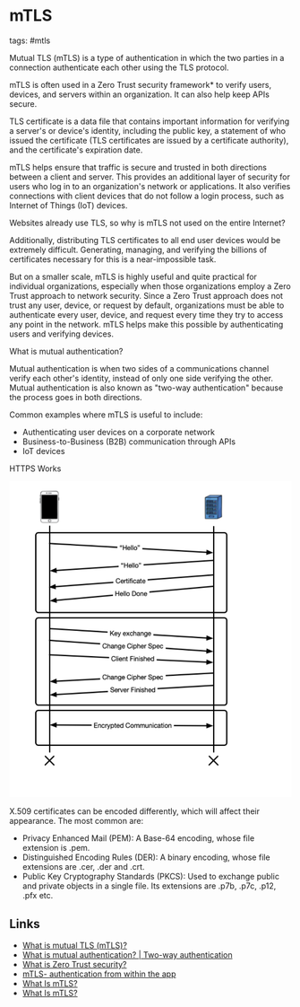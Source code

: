 # mTLS

tags: #mtls

Mutual TLS (mTLS) is a type of authentication in which the two parties in a connection authenticate each other using the TLS protocol.

mTLS is often used in a Zero Trust security framework* to verify users, devices, and servers within an organization. It can also help keep APIs secure.

TLS certificate is a data file that contains important information for verifying a server's or device's identity, including the public key, a statement of who issued the certificate (TLS certificates are issued by a certificate authority), and the certificate's expiration date.

mTLS helps ensure that traffic is secure and trusted in both directions between a client and server. This provides an additional layer of security for users who log in to an organization's network or applications. It also verifies connections with client devices that do not follow a login process, such as Internet of Things (IoT) devices.

Websites already use TLS, so why is mTLS not used on the entire Internet?

Additionally, distributing TLS certificates to all end user devices would be extremely difficult. Generating, managing, and verifying the billions of certificates necessary for this is a near-impossible task.

But on a smaller scale, mTLS is highly useful and quite practical for individual organizations, especially when those organizations employ a Zero Trust approach to network security. Since a Zero Trust approach does not trust any user, device, or request by default, organizations must be able to authenticate every user, device, and request every time they try to access any point in the network. mTLS helps make this possible by authenticating users and verifying devices.

What is mutual authentication?

Mutual authentication is when two sides of a communications channel verify each other's identity, instead of only one side verifying the other. Mutual authentication is also known as "two-way authentication" because the process goes in both directions.

Common examples where mTLS is useful to include:

- Authenticating user devices on a corporate network
- Business-to-Business (B2B) communication through APIs
- IoT devices

HTTPS Works


![](i/7dd7eaaa-935d-4fec-a0c9-6ca113fc3c5c.png)

X.509 certificates can be encoded differently, which will affect their appearance. The most common are:

- Privacy Enhanced Mail (PEM): A Base-64 encoding, whose file extension is .pem.
- Distinguished Encoding Rules (DER): A binary encoding, whose file extensions are .cer, .der and .crt.
- Public Key Cryptography Standards (PKCS): Used to exchange public and private objects in a single file. Its extensions are .p7b, .p7c, .p12, .pfx etc.
	
## Links
- [What is mutual TLS (mTLS)?](https://www.cloudflare.com/learning/access-management/what-is-mutual-tls/)
- [What is mutual authentication? | Two-way authentication](https://www.cloudflare.com/learning/access-management/what-is-mutual-authentication/)
- [What is Zero Trust security?](https://www.cloudflare.com/learning/security/glossary/what-is-zero-trust/)
- [mTLS- authentication from within the app](https://developer.apple.com/forums/thread/111983)
- [What Is mTLS?](https://www.f5.com/labs/articles/education/what-is-mtls)
- [What Is mTLS?](https://www.integrate.io/glossary/what-is-mtls/)